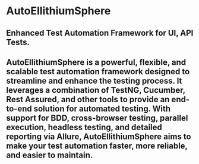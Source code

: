 # AutoEllithiumSphere
## Enhanced Test Automation Framework for UI, API Tests.
## AutoEllithiumSphere is a powerful, flexible, and scalable test automation framework designed to streamline and enhance the testing process. It leverages a combination of TestNG, Cucumber, Rest Assured, and other tools to provide an end-to-end solution for automated testing. With support for BDD, cross-browser testing, parallel execution, headless testing, and detailed reporting via Allure, AutoEllithiumSphere aims to make your test automation faster, more reliable, and easier to maintain.
